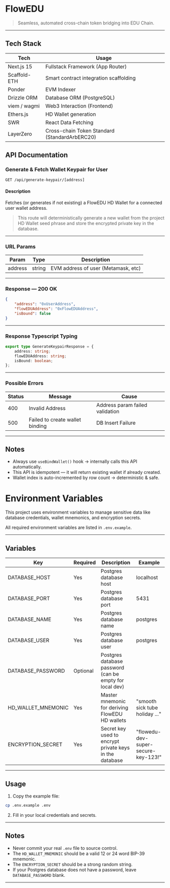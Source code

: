 # FlowEDU

> Seamless, automated cross-chain token bridging into EDU Chain.

---

## Tech Stack

| Tech         | Usage                                         |
| ------------ | --------------------------------------------- |
| Next.js 15   | Fullstack Framework (App Router)              |
| Scaffold-ETH | Smart contract integration scaffolding        |
| Ponder       | EVM Indexer                                   |
| Drizzle ORM  | Database ORM (PostgreSQL)                     |
| viem / wagmi | Web3 Interaction (Frontend)                   |
| Ethers.js    | HD Wallet generation                          |
| SWR          | React Data Fetching                           |
| LayerZero    | Cross-chain Token Standard (StandardArbERC20) |

## API Documentation

### Generate & Fetch Wallet Keypair for User

`GET /api/generate-keypair/[address]`

#### Description

Fetches (or generates if not existing) a FlowEDU HD Wallet for a connected user wallet address.

> This route will deterministically generate a new wallet from the project HD Wallet seed phrase and store the encrypted private key in the database.

---

### URL Params

| Param   | Type   | Description                         |
| ------- | ------ | ----------------------------------- |
| address | string | EVM address of user (Metamask, etc) |

---

### Response — 200 OK

```json
{
    "address": "0xUserAddress",
    "flowEDUAddress": "0xFlowEDUAddress",
    "isBound": false
}
```

---

### Response Typescript Typing

```typescript
export type GenerateKeypairResponse = {
    address: string;
    flowEDUAddress: string;
    isBound: boolean;
};
```

---

### Possible Errors

| Status | Message                         | Cause                           |
| ------ | ------------------------------- | ------------------------------- |
| 400    | Invalid Address                 | Address param failed validation |
| 500    | Failed to create wallet binding | DB Insert Failure               |

---

## Notes

-   Always use `useBindWallet()` hook → internally calls this API automatically.
-   This API is idempotent — it will return existing wallet if already created.
-   Wallet index is auto-incremented by row count → deterministic & safe.

# Environment Variables

This project uses environment variables to manage sensitive data like database credentials, wallet mnemonics, and encryption secrets.

All required environment variables are listed in `.env.example`.

---

## Variables

| Key                | Required | Description                                             | Example                             |
| ------------------ | -------- | ------------------------------------------------------- | ----------------------------------- |
| DATABASE_HOST      | Yes      | Postgres database host                                  | localhost                           |
| DATABASE_PORT      | Yes      | Postgres database port                                  | 5431                                |
| DATABASE_NAME      | Yes      | Postgres database name                                  | postgres                            |
| DATABASE_USER      | Yes      | Postgres database user                                  | postgres                            |
| DATABASE_PASSWORD  | Optional | Postgres database password (can be empty for local dev) |                                     |
| HD_WALLET_MNEMONIC | Yes      | Master mnemonic for deriving FlowEDU HD wallets         | "smooth sick tube holiday ..."      |
| ENCRYPTION_SECRET  | Yes      | Secret key used to encrypt private keys in the database | "flowedu-dev-super-secure-key-123!" |

---

## Usage

1. Copy the example file:

```bash
cp .env.example .env
```



2. Fill in your local credentials and secrets.

---

## Notes

-   Never commit your real `.env` file to source control.
-   The `HD_WALLET_MNEMONIC` should be a valid 12 or 24 word BIP-39 mnemonic.
-   The `ENCRYPTION_SECRET` should be a strong random string.
-   If your Postgres database does not have a password, leave `DATABASE_PASSWORD` blank.

---
